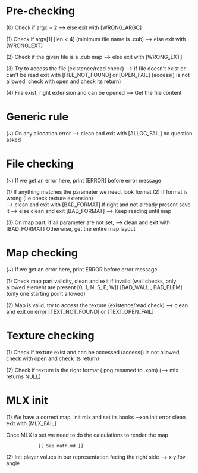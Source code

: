 # Pre-checking

(0) Check if argc = 2
	--> else exit with [WRONG_ARGC]

(1) Check if argv[1] [len < 4] (minimum file name is .cub)
	--> else exit with [WRONG_EXT]

(2) Check if the given file is a .cub map
	--> else exit with [WRONG_EXT]

(3)	Try to access the file (existence/read check)
	--> if file doesn't exist or can't be read exit with [FILE_NOT_FOUND] or [OPEN_FAIL]
	(access() is not allowed, check with open and check its return)

(4) File exist, right extension and can be opened
	--> Get the file content

# Generic rule
(~) On any allocation error
	--> clean and exit with [ALLOC_FAIL] no question asked

# File checking
(~) If we get an error here, print [ERROR] before error message

(1) If anything matches the parameter we need, look format
	(2) If format is wrong	(i.e check texture extension)	
		--> clean and exit with [BAD_FORMAT]
 if right and not already present save it
 	--> else clean and exit [BAD_FORMAT]
--> Keep reading until map

(3) On map part, if all parameter are not set, 
	--> clean and exit with [BAD_FORMAT]
	Otherwise, get the entire map layout

# Map checking
(~) If we get an error here, print ERROR before error message

(1) Check map part validity, clean and exit if invalid
	(wall checks, only allowed element are present [0, 1, N, S, E, W])
		[BAD_WALL , BAD_ELEM]				(only one starting point allowed)

(2) Map is valid, try to access the texture (existence/read check)
	--> clean and exit on error [TEXT_NOT_FOUND] or [TEXT_OPEN_FAIL]

# Texture checking
(1) Check if texture exist and can be accessed
	(access() is not allowed, check with open and check its return)

(2) Check if texture is the right format (.png renamed to .xpm)
						(--> mlx returns NULL)

# MLX init
(1) We have a correct map, init mlx and set its hooks
	-->on init error clean exit with [MLX_FAIL]

Once MLX is set we need to do the calculations to render the map

				[[ See math.md ]]

(2) Init player values in our representation facing the right side
	-->		x	y	fov angle
